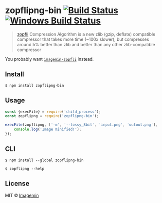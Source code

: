 # zopflipng-bin [![Build Status](https://travis-ci.org/imagemin/zopflipng-bin.svg?branch=master)](https://travis-ci.org/imagemin/zopflipng-bin) [![Windows Build Status](https://img.shields.io/appveyor/ci/ShinnosukeWatanabe/zopflipng-bin/master.svg?label=Windows%20build)](https://ci.appveyor.com/project/ShinnosukeWatanabe/zopflipng-bin/branch/master)

> [zopfli](https://github.com/google/zopfli) Compression Algorithm is a new zlib (gzip, deflate) compatible compressor that takes more time (~100x slower), but compresses around 5% better than zlib and better than any other zlib-compatible compressor

You probably want [`imagemin-zopfli`](https://github.com/imagemin/imagemin-zopfli) instead.


## Install

```
$ npm install zopflipng-bin
```


## Usage

```js
const {execFile} = require('child_process');
const zopflipng = require('zopflipng-bin');

execFile(zopflipng, ['-m', '--lossy_8bit', 'input.png', 'outout.png'], () => {
	console.log('Image minified!');
});
```


## CLI

```
$ npm install --global zopflipng-bin
```

```
$ zopflipng --help
```


## License

MIT © [Imagemin](https://github.com/imagemin)
